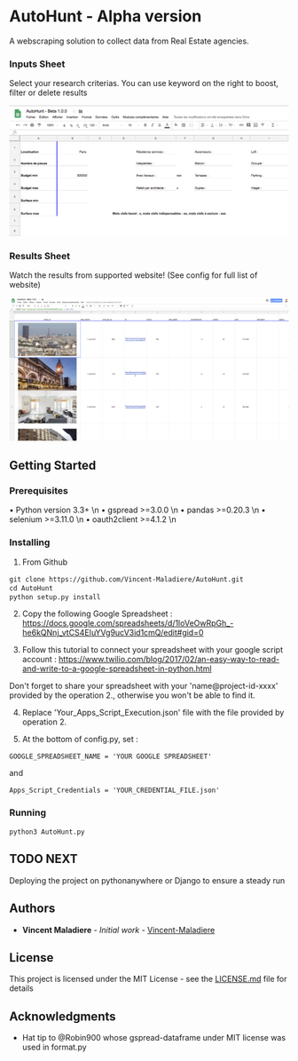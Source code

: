 # AutoHunt - Alpha version

A webscraping solution to collect data from Real Estate agencies.

### Inputs Sheet

Select your research criterias.
You can use keyword on the right to boost, filter or delete results

![alt text](https://raw.githubusercontent.com/Vincent-Maladiere/AutoHunt/master/inputs.png)

### Results Sheet

Watch the results from supported website! (See config for full list of website)

![alt text](https://raw.githubusercontent.com/Vincent-Maladiere/AutoHunt/master/results.png)

## Getting Started

### Prerequisites

• Python version 3.3+ \n
• gspread >=3.0.0 \n
• pandas >=0.20.3 \n
• selenium >=3.11.0 \n
• oauth2client >=4.1.2 \n

### Installing

1. From Github 

```
git clone https://github.com/Vincent-Maladiere/AutoHunt.git
cd AutoHunt
python setup.py install
```

2. Copy the following Google Spreadsheet : https://docs.google.com/spreadsheets/d/1loVeOwRpGh_-he6kQNnj_vtCS4EIuYVg9ucV3id1cmQ/edit#gid=0

3. Follow this tutorial to connect your spreadsheet with your google script account : https://www.twilio.com/blog/2017/02/an-easy-way-to-read-and-write-to-a-google-spreadsheet-in-python.html

Don't forget to share your spreadsheet with your 'name@project-id-xxxx' provided by the operation 2., otherwise you won't be able to find it.

4. Replace 'Your_Apps_Script_Execution.json' file with the file provided by operation 2.

5. At the bottom of config.py, set : 

```
GOOGLE_SPREADSHEET_NAME = 'YOUR GOOGLE SPREADSHEET'
``` 

and 

```
Apps_Script_Credentials = 'YOUR_CREDENTIAL_FILE.json'
```

### Running

```
python3 AutoHunt.py
```

## TODO NEXT

Deploying the project on pythonanywhere or Django to ensure a steady run

## Authors

* **Vincent Maladiere** - *Initial work* - [Vincent-Maladiere](https://github.com/Vincent-Maladiere)

## License

This project is licensed under the MIT License - see the [LICENSE.md](LICENSE.md) file for details

## Acknowledgments

* Hat tip to @Robin900 whose gspread-dataframe under MIT license was used in format.py

